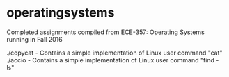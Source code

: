 # operatingsystems
Completed assignments compiled from ECE-357: Operating Systems running in Fall 2016

./copycat - Contains a simple implementation of Linux user command "cat"
./accio   - Contains a simple implementation of Linux user command "find -ls"
